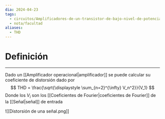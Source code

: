 ```yaml
---
dia: 2024-04-23
tags:
  - circuitos/Amplificadores-de-un-transistor-de-bajo-nivel-de-potencia-a-frecuencias-medias
  - nota/facultad
aliases:
  - THD
---
```

# Definición
---
Dado un [[Amplificador operacional|amplificador]] se puede calcular su coeficiente de distorsión dado por $$ THD = \frac{\sqrt{\displaystyle \sum_{n=2}^{\infty} V_n^2}}{V_1} $$
Donde los $V_i$ son los [[Coeficientes de Fourier|coeficientes de Fourier]] de la [[Señal|señal]] de entrada

![[Distorsión de una señal.png]]

